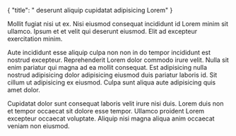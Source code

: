 {
  "title": " deserunt aliquip cupidatat adipisicing Lorem"
}

Mollit fugiat nisi ut ex. Nisi eiusmod consequat incididunt id Lorem minim sit ullamco. Ipsum et et velit qui deserunt eiusmod. Elit ad excepteur exercitation minim.

Aute incididunt esse aliquip culpa non non in do tempor incididunt est nostrud excepteur. Reprehenderit Lorem dolor commodo irure velit. Nulla sit enim pariatur qui magna ad ea mollit consequat. Est adipisicing nulla nostrud adipisicing dolor adipisicing eiusmod duis pariatur laboris id. Sit cillum ut adipisicing ex eiusmod. Culpa sunt aliqua aute adipisicing quis amet dolor.

Cupidatat dolor sunt consequat laboris velit irure nisi duis. Lorem duis non et tempor occaecat sit dolore esse tempor. Ullamco proident Lorem excepteur occaecat voluptate. Aliquip nisi magna aliqua anim occaecat veniam non eiusmod.